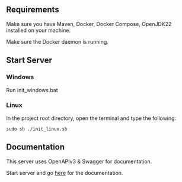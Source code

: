 ## Requirements

Make sure you have Maven, Docker, Docker Compose, OpenJDK22 installed on your machine. 

Make sure the Docker daemon is running. 

## Start Server

### Windows

Run init_windows.bat

### Linux

In the project root directory, open the terminal and type the following: 

```shell
sudo sh ./init_linux.sh
```

## Documentation

This server uses OpenAPIv3 & Swagger for documentation. 

Start server and go [here](http://localhost:8080/swagger-ui/index.html#/) for the documentation.
